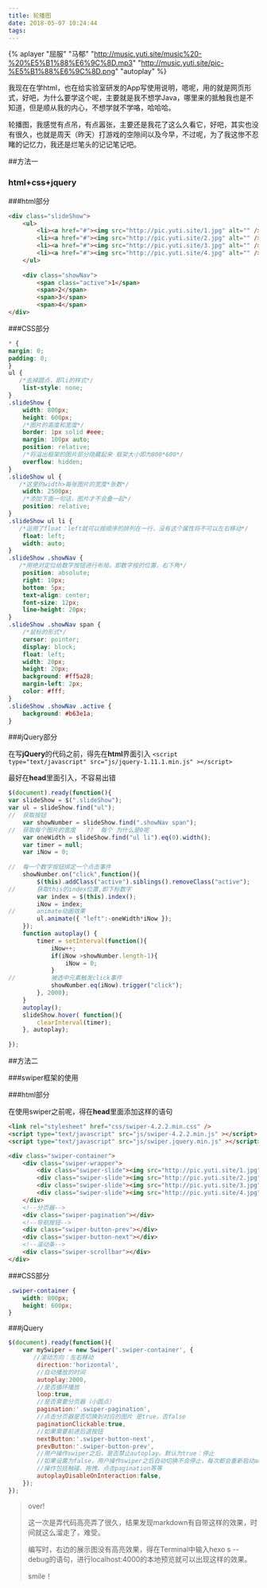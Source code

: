 ```yaml
---
title: 轮播图
date: 2018-05-07 10:24:44
tags:
---
```

{% aplayer "屈服" "马郁" "http://music.yuti.site/music%20-%20%E5%B1%88%E6%9C%8D.mp3" "http://music.yuti.site/pic-%E5%B1%88%E6%9C%8D.png" "autoplay" %}

我现在在学html，也在给实验室研发的App写使用说明，嗯呢，用的就是网页形式，好吧，为什么要学这个呢，主要就是我不想学Java，哪里来的抵触我也是不知道，但是顺从我的内心，不想学就不学咯，哈哈哈。

轮播图，我感觉有点吊，有点嚣张，主要还是我花了这么久看它，好吧，其实也没有很久，也就是周天（昨天）打游戏的空隙间以及今早，不过呢，为了我这惨不忍睹的记忆力，我还是烂笔头的记记笔记吧。

##方法一 

### html+css+jquery

###html部分
``` html
<div class="slideShow">
	<ul>
		<li><a href="#"><img src="http://pic.yuti.site/1.jpg" alt="" /></a></li>
		<li><a href="#"><img src="http://pic.yuti.site/2.jpg" alt="" /></a></li>
		<li><a href="#"><img src="http://pic.yuti.site/3.jpg" alt="" /></a></li>
		<li><a href="#"><img src="http://pic.yuti.site/4.jpg" alt="" /></a></li>
	</ul>
	
	<div class="showNav">
		<span class="active">1</span>
		<span>2</span>
		<span>3</span>
		<span>4</span>
</div>
```
	
###CSS部分
	
``` css
* {
margin: 0;
padding: 0;
}
ul {
   /*去掉圆点，即li的样式*/
	list-style: none;
}
.slideShow {
	width: 800px;
	height: 600px;
	/*图片的高度和宽度*/
	border: 1px solid #eee;
	margin: 100px auto;
	position: relative;
	/*将溢出框架的图片部分隐藏起来 框架大小即为800*600*/
	overflow: hidden;
}
.slideShow ul {
   /*这里的width>每张图片的宽度*张数*/
	width: 2500px;
	/*添加下面一句话，图片才不会叠一起*/
	position: relative;
}
.slideShow ul li {
   /*运用了float：left就可以按顺序的排列在一行，没有这个属性将不可以左右移动*/
	float: left;
	width: auto;
}
.slideShow .showNav {
   /*用绝对定位给数字按钮进行布局，即数字按的位置，右下角*/
	position: absolute;
	right: 10px;
	bottom: 5px;
	text-align: center;
	font-size: 12px;
	line-height: 20px;
}
.slideShow .showNav span {
    /*鼠标的形式*/
	cursor: pointer;
	display: block;
	float: left;
	width: 20px;
	height: 20px;
	background: #ff5a28;
	margin-left: 2px;
	color: #fff;
}
.slideShow .showNav .active {
	background: #b63e1a;
}
```	
###jQuery部分

在写**jQuery**的代码之前，得先在**html**界面引入
 `<script type="text/javascript" src="js/jquery-1.11.1.min.js" ></script>`

最好在**head**里面引入，不容易出错

``` javascript
$(document).ready(function(){
var slideShow = $(".slideShow");
var ul = slideShow.find("ul");
//	获取按钮
	var showNumber = slideShow.find(".showNav span");  
//	获取每个图片的宽度   ??  每个 为什么是0呢
	var oneWidth = slideShow.find("ul li").eq(0).width();
	var timer = null;
	var iNow = 0;
	
//	每一个数字按钮绑定一个点击事件
	showNumber.on("click",function(){
		$(this).addClass("active").siblings().removeClass("active");
//		获取this的index位置,即下标数字
		var index = $(this).index();
		iNow = index;
//		animate动画效果
		ul.animate({ "left":-oneWidth*iNow });
	});
	function autoplay() {
		timer = setInterval(function(){
			iNow++;
			if(iNow >showNumber.length-1){
				iNow = 0;
			}
//			被选中元素触发click事件
			showNumber.eq(iNow).trigger("click");
		}, 2000);
	}
	autoplay();
	slideShow.hover( function(){
		clearInterval(timer);
	}, autoplay);
	
});
```


##方法二

###swiper框架的使用

###html部分

在使用swiper之前呢，得在**head**里面添加这样的语句

```html
<link rel="stylesheet" href="css/swiper-4.2.2.min.css" />
<script type="text/javascript" src="js/swiper-4.2.2.min.js" ></script>
<script type="text/javascript" src="js/swiper.jquery.min.js" ></script>
```

``` html
<div class="swiper-container">
	<div class="swiper-wrapper">
		<div class="swiper-slide"><img src="http://pic.yuti.site/1.jpg" /></div>
		<div class="swiper-slide"><img src="http://pic.yuti.site/2.jpg" /> </div>
		<div class="swiper-slide"><img src="http://pic.yuti.site/3.jpg" /> </div>
		<div class="swiper-slide"><img src="http://pic.yuti.site/4.jpg" /> </div>
	</div>
	<!--分页器-->
	<div class="swiper-pagination"></div>
	<!--导航按钮-->
	<div class="swiper-button-prev"></div>
	<div class="swiper-button-next"></div>
	<!--滚动条-->
	<div class="swiper-scrollbar"></div>
</div>
```

###CSS部分

```css
.swiper-container {
	width: 800px;
	height: 600px;
}
```

###jQuery

```js
$(document).ready(function(){
	var mySwiper = new Swiper('.swiper-container', {
	   //滚动方向：左右移动
		direction:'horizontal',
		//自动播放的时间
		autoplay:2000,
		//是否循环播放
		loop:true,
		//是否需要分页器（小圆点）
		pagination:'.swiper-pagination',
		//点击分页器是否切换到对应的图片 是true，否false
		paginationClickable:true,
		//如果需要前进后退按钮
		nextButton:'.swiper-button-next',
		prevButton:'.swiper-button-prev',
		//用户操作swiper之后，是否禁止autoplay。默认为true：停止
		//如果设置为false，用户操作swiper之后自动切换不会停止，每次都会重新启动autoplay
		//操作包括触碰、拖拽、点击pagination等等
		autoplayDisableOnInteraction:false,
	});
});
```

>over!
>
>这一次是弄代码高亮弄了很久，结果发现markdown有自带这样的效果，时间就这么溜走了，难受。
>
>编写时，右边的展示图没有高亮效果，得在Terminal中输入hexo s --debug的语句，进行localhost:4000的本地预览就可以出现这样的效果。
>
>smile！
 